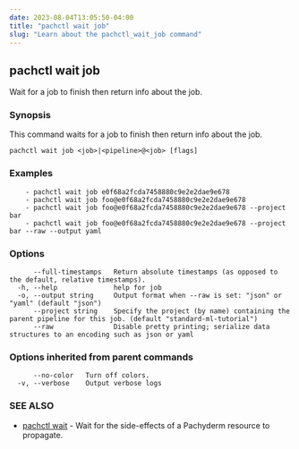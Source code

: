 ```yaml
---
date: 2023-08-04T13:05:50-04:00
title: "pachctl wait job"
slug: "Learn about the pachctl_wait_job command"
---
```


## pachctl wait job

Wait for a job to finish then return info about the job.

### Synopsis

This command waits for a job to finish then return info about the job.

```
pachctl wait job <job>|<pipeline>@<job> [flags]
```

### Examples

```
	- pachctl wait job e0f68a2fcda7458880c9e2e2dae9e678 
	- pachctl wait job foo@e0f68a2fcda7458880c9e2e2dae9e678 
	- pachctl wait job foo@e0f68a2fcda7458880c9e2e2dae9e678 --project bar 
	- pachctl wait job foo@e0f68a2fcda7458880c9e2e2dae9e678 --project bar --raw --output yaml 

```

### Options

```
      --full-timestamps   Return absolute timestamps (as opposed to the default, relative timestamps).
  -h, --help              help for job
  -o, --output string     Output format when --raw is set: "json" or "yaml" (default "json")
      --project string    Specify the project (by name) containing the parent pipeline for this job. (default "standard-ml-tutorial")
      --raw               Disable pretty printing; serialize data structures to an encoding such as json or yaml
```

### Options inherited from parent commands

```
      --no-color   Turn off colors.
  -v, --verbose    Output verbose logs
```

### SEE ALSO

* [pachctl wait](/commands/pachctl_wait/)	 - Wait for the side-effects of a Pachyderm resource to propagate.

